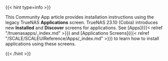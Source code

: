 &NewLine;

{{< hint type=info >}}

This Community App article provides installation instructions using the legacy TrueNAS **Applications** screen.
TrueNAS 23.10 (Cobia) introduces new **Installed** and **Discover** screens for applications.
See [Apps]({{< relref "/truenasapps/_index.md" >}}) and [Applications Screens]({{< relref "/SCALE/SCALEUIReference/Apps/_index.md" >}}) to learn how to install applications using these screens.

{{< /hint >}}
